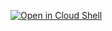 [![Open in Cloud Shell](https://gstatic.com/cloudssh/images/open-btn.svg)](https://ssh.cloud.google.com/cloudshell/editor?show=ide&cloudshell_print=tutorial.txt&open_in_editor=README.md&cloudshell_git_repo=https://github.com/Nowasky/gcpx2.git)
